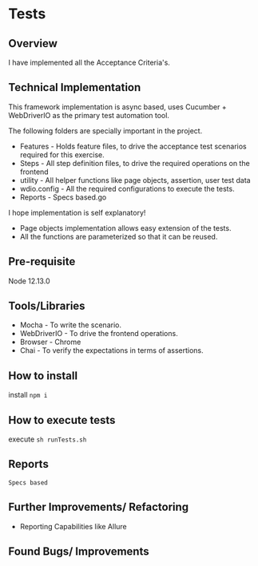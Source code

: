 # Tests

## Overview
I have implemented all the Acceptance Criteria's.

## Technical Implementation
This framework implementation is async based, uses Cucumber + WebDriverIO as the primary test automation tool. 

The following folders are specially important in the project. 
* Features - Holds feature files, to drive the acceptance test scenarios required for this exercise.
* Steps - All step definition files, to drive the required operations on the frontend
* utility - All helper functions like page objects, assertion, user test data
* wdio.config - All the required configurations to execute the tests.
* Reports - Specs based.go

I hope implementation is self explanatory!
* Page objects implementation allows easy extension of the tests. 
* All the functions are parameterized so that it can be reused.

## Pre-requisite
Node 12.13.0

## Tools/Libraries
* Mocha - To write the scenario.
* WebDriverIO - To drive the frontend operations.
* Browser - Chrome
* Chai - To verify the expectations in terms of assertions.

## How to install
install
 `npm i`

## How to execute tests
execute
 `sh runTests.sh`  

## Reports
`Specs based`
 
## Further Improvements/ Refactoring
* Reporting Capabilities like Allure

## Found Bugs/ Improvements